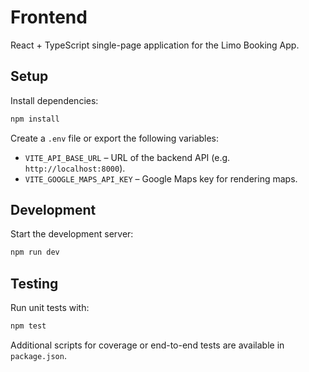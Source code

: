 # Frontend

React + TypeScript single-page application for the Limo Booking App.

## Setup

Install dependencies:

```bash
npm install
```

Create a `.env` file or export the following variables:

- `VITE_API_BASE_URL` – URL of the backend API (e.g. `http://localhost:8000`).
- `VITE_GOOGLE_MAPS_API_KEY` – Google Maps key for rendering maps.

## Development

Start the development server:

```bash
npm run dev
```

## Testing

Run unit tests with:

```bash
npm test
```

Additional scripts for coverage or end-to-end tests are available in `package.json`.

